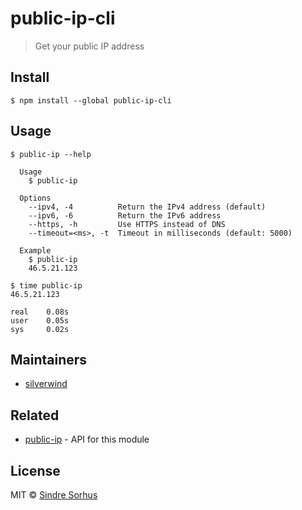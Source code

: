 # public-ip-cli

> Get your public IP address


## Install

```
$ npm install --global public-ip-cli
```


## Usage

```
$ public-ip --help

  Usage
    $ public-ip

  Options
    --ipv4, -4          Return the IPv4 address (default)
    --ipv6, -6          Return the IPv6 address
    --https, -h         Use HTTPS instead of DNS
    --timeout=<ms>, -t  Timeout in milliseconds (default: 5000)

  Example
    $ public-ip
    46.5.21.123
```

```
$ time public-ip
46.5.21.123

real    0.08s
user    0.05s
sys     0.02s
```


## Maintainers

- [silverwind](https://github.com/silverwind)


## Related

- [public-ip](https://github.com/sindresorhus/public-ip) - API for this module


## License

MIT © [Sindre Sorhus](https://sindresorhus.com)
